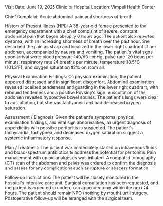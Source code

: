  Visit Date: June 19, 2025
Clinic or Hospital Location: Vimpeli Health Center

Chief Complaint: Acute abdominal pain and shortness of breath

History of Present Illness (HPI): A 38-year-old female presented to the emergency department with a chief complaint of severe, constant abdominal pain that began abruptly 6 hours ago. The patient also reported dyspnea, with an increasing shortness of breath over the past hour. She described the pain as sharp and localized in the lower right quadrant of her abdomen, accompanied by nausea and vomiting. The patient's vital signs upon arrival were: blood pressure 140/90 mmHg, pulse rate 120 beats per minute, respiratory rate 24 breaths per minute, temperature 38.5°C (101.3°F), and oxygen saturation 92% on room air.

Physical Examination Findings: On physical examination, the patient appeared distressed and in significant discomfort. Abdominal examination revealed localized tenderness and guarding in the lower right quadrant, with rebound tenderness and a positive Rovsing's sign. Auscultation of the abdomen revealed hypoactive bowel sounds. The patient's lungs were clear to auscultation, but she was tachypneic and had decreased oxygen saturation.

Assessment / Diagnosis: Given the patient's symptoms, physical examination findings, and vital sign abnormalities, an urgent diagnosis of appendicitis with possible peritonitis is suspected. The patient's tachycardia, tachypnea, and decreased oxygen saturation suggest a systemic inflammatory response.

Plan / Treatment: The patient was immediately started on intravenous fluids and broad-spectrum antibiotics to address the potential for peritonitis. Pain management with opioid analgesics was initiated. A computed tomography (CT) scan of the abdomen and pelvis was ordered to confirm the diagnosis and assess for any complications such as rupture or abscess formation.

Follow-up Instructions: The patient will be closely monitored in the hospital's intensive care unit. Surgical consultation has been requested, and the patient is expected to undergo an appendectomy within the next 24 hours. The patient should remain NPO (nothing by mouth) until surgery. Postoperative follow-up will be arranged with the surgical team.